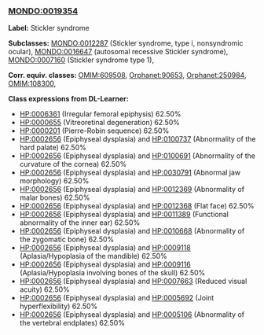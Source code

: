 
### [MONDO:0019354](http://purl.obolibrary.org/obo/MONDO_0019354)
**Label:** Stickler syndrome

**Subclasses:** [MONDO:0012287](http://purl.obolibrary.org/obo/MONDO_0012287) (Stickler syndrome, type i, nonsyndromic ocular), [MONDO:0016647](http://purl.obolibrary.org/obo/MONDO_0016647) (autosomal recessive Stickler syndrome), [MONDO:0007160](http://purl.obolibrary.org/obo/MONDO_0007160) (Stickler syndrome type 1), 

**Corr. equiv. classes:** [OMIM:609508](http://purl.obolibrary.org/obo/OMIM_609508), [Orphanet:90653](http://www.orpha.net/ORDO/Orphanet_90653), [Orphanet:250984](http://www.orpha.net/ORDO/Orphanet_250984), [OMIM:108300](http://purl.obolibrary.org/obo/OMIM_108300), 

**Class expressions from DL-Learner:**

- [HP:0006361](http://purl.obolibrary.org/obo/HP_0006361) (Irregular femoral epiphysis) 62.50%
- [HP:0000655](http://purl.obolibrary.org/obo/HP_0000655) (Vitreoretinal degeneration) 62.50%
- [HP:0000201](http://purl.obolibrary.org/obo/HP_0000201) (Pierre-Robin sequence) 62.50%
- [HP:0002656](http://purl.obolibrary.org/obo/HP_0002656) (Epiphyseal dysplasia) and [HP:0100737](http://purl.obolibrary.org/obo/HP_0100737) (Abnormality of the hard palate) 62.50%
- [HP:0002656](http://purl.obolibrary.org/obo/HP_0002656) (Epiphyseal dysplasia) and [HP:0100691](http://purl.obolibrary.org/obo/HP_0100691) (Abnormality of the curvature of the cornea) 62.50%
- [HP:0002656](http://purl.obolibrary.org/obo/HP_0002656) (Epiphyseal dysplasia) and [HP:0030791](http://purl.obolibrary.org/obo/HP_0030791) (Abnormal jaw morphology) 62.50%
- [HP:0002656](http://purl.obolibrary.org/obo/HP_0002656) (Epiphyseal dysplasia) and [HP:0012369](http://purl.obolibrary.org/obo/HP_0012369) (Abnormality of malar bones) 62.50%
- [HP:0002656](http://purl.obolibrary.org/obo/HP_0002656) (Epiphyseal dysplasia) and [HP:0012368](http://purl.obolibrary.org/obo/HP_0012368) (Flat face) 62.50%
- [HP:0002656](http://purl.obolibrary.org/obo/HP_0002656) (Epiphyseal dysplasia) and [HP:0011389](http://purl.obolibrary.org/obo/HP_0011389) (Functional abnormality of the inner ear) 62.50%
- [HP:0002656](http://purl.obolibrary.org/obo/HP_0002656) (Epiphyseal dysplasia) and [HP:0010668](http://purl.obolibrary.org/obo/HP_0010668) (Abnormality of the zygomatic bone) 62.50%
- [HP:0002656](http://purl.obolibrary.org/obo/HP_0002656) (Epiphyseal dysplasia) and [HP:0009118](http://purl.obolibrary.org/obo/HP_0009118) (Aplasia/Hypoplasia of the mandible) 62.50%
- [HP:0002656](http://purl.obolibrary.org/obo/HP_0002656) (Epiphyseal dysplasia) and [HP:0009116](http://purl.obolibrary.org/obo/HP_0009116) (Aplasia/Hypoplasia involving bones of the skull) 62.50%
- [HP:0002656](http://purl.obolibrary.org/obo/HP_0002656) (Epiphyseal dysplasia) and [HP:0007663](http://purl.obolibrary.org/obo/HP_0007663) (Reduced visual acuity) 62.50%
- [HP:0002656](http://purl.obolibrary.org/obo/HP_0002656) (Epiphyseal dysplasia) and [HP:0005692](http://purl.obolibrary.org/obo/HP_0005692) (Joint hyperflexibility) 62.50%
- [HP:0002656](http://purl.obolibrary.org/obo/HP_0002656) (Epiphyseal dysplasia) and [HP:0005106](http://purl.obolibrary.org/obo/HP_0005106) (Abnormality of the vertebral endplates) 62.50%


